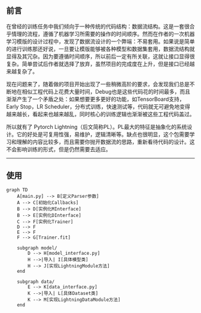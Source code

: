 ## 前言
在曾经的训练任务中我们倾向于一种传统的代码结构：数据流结构。这是一套很合乎情理的流程，遵循了机器学习所需要的操作的时间顺序。然而在作者的一次机器学习模版的设计过程中，发现了数据流设计的一个弊端：不易套用。如果说是简单的进行训练那还好说，一旦要让模版能够被各种模型和数据集套用，数据流结构就显得及其冗杂。因为要遵循时间顺序，所以前后一定有所关联，这就让接口显得很复杂。简单尝试后作者就选择了放弃，虽然项目的完成度在上升，但是接口已经越来越复杂了。

现在问题来了，随着做的项目开始出现了一些稍微高阶的要求，会发现我们总是不断地在相似工程代码上花费大量时间，Debug也是这些代码花的时间最多，而且渐渐产生了一个矛盾之处：如果想要更多更好的功能，如TensorBoard支持，Early Stop，LR Scheduler，分布式训练，快速测试等，代码就无可避免地变得越来越长，看起来也越来越乱，同时核心的训练逻辑也渐渐被这些工程代码盖过。

所以就有了 Pytorch Lightning（后文简称PL）。PL最大的特征是抽象化的系统设计。它的好处是可复用性强，易维护，逻辑清晰等。缺点也很明显，这个包需要学习和理解的内容比较多，而且需要你抛开数据流的思路，重新看待代码的设计。这不会影响训练的形式，但是仍然需要去适应。

---
## 使用

```mermaid
graph TD
    A[main.py] --> B[定义Parser参数]
    A --> C[初始化Callbacks]
    B --> D[实例化MInterface]
    B --> E[实例化DInterface]
    C --> F[实例化Trainer]
    D --> F
    E --> F
    F --> G[Trainer.fit]

    subgraph model/
        D --> H[model_interface.py]
        H -->|导入| I[具体模型类]
        H --> J[实现LightningModule方法]
    end

    subgraph data/
        E --> K[data_interface.py]
        K -->|导入| L[具体Dataset类]
        K --> M[实现LightningDataModule方法]
    end
```